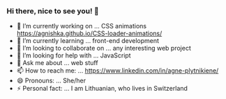 ### Hi there, nice to see you! 👋


- 🔭 I’m currently working on ... CSS animations
https://agnishka.github.io/CSS-loader-animations/
- 🌱 I’m currently learning ... front-end development
- 👯 I’m looking to collaborate on ... any interesting web project
- 🤔 I’m looking for help with ... JavaScript
- 💬 Ask me about ... web stuff
- 📫 How to reach me: ... https://www.linkedin.com/in/agne-plytnikiene/
- 😄 Pronouns: ... She/her
- ⚡ Personal fact: ... I am Lithuanian, who lives in Switzerland

